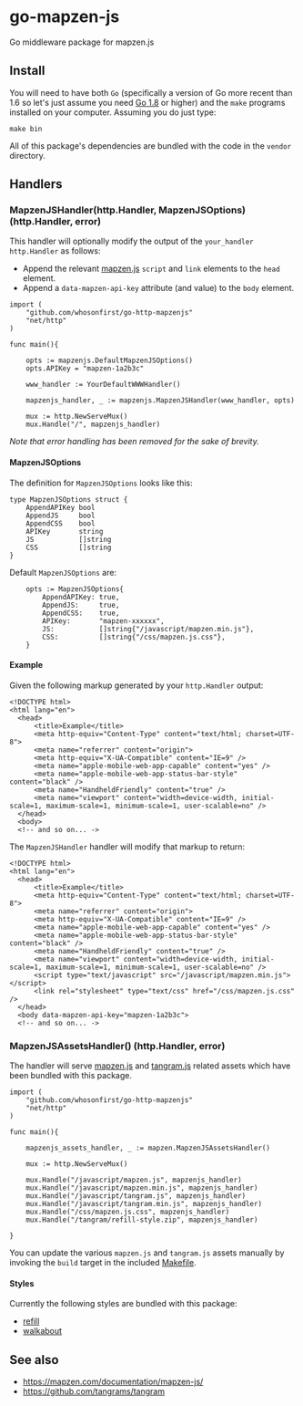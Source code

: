 # go-mapzen-js

Go middleware package for mapzen.js
 
## Install

You will need to have both `Go` (specifically a version of Go more recent than 1.6 so let's just assume you need [Go 1.8](https://golang.org/dl/) or higher) and the `make` programs installed on your computer. Assuming you do just type:

```
make bin
```

All of this package's dependencies are bundled with the code in the `vendor` directory.

## Handlers

### MapzenJSHandler(http.Handler, MapzenJSOptions) (http.Handler, error)

This handler will optionally modify the output of the `your_handler http.Handler` as follows:

* Append the relevant [mapzen.js](https://mapzen.com/documentation/mapzen-js/) `script` and `link` elements to the `head` element.
* Append a `data-mapzen-api-key` attribute (and value) to the `body` element.

```
import (
	"github.com/whosonfirst/go-http-mapzenjs"
	"net/http"
)

func main(){

	opts := mapzenjs.DefaultMapzenJSOptions()
	opts.APIKey = "mapzen-1a2b3c"

	www_handler := YourDefaultWWWHandler()
	
	mapzenjs_handler, _ := mapzenjs.MapzenJSHandler(www_handler, opts)

	mux := http.NewServeMux()
	mux.Handle("/", mapzenjs_handler)
```

_Note that error handling has been removed for the sake of brevity._

#### MapzenJSOptions

The definition for `MapzenJSOptions` looks like this:

```
type MapzenJSOptions struct {
	AppendAPIKey bool
	AppendJS     bool
	AppendCSS    bool
	APIKey       string
	JS           []string
	CSS          []string
}
```

Default `MapzenJSOptions` are:

```
	opts := MapzenJSOptions{
		AppendAPIKey: true,
		AppendJS:     true,
		AppendCSS:    true,
		APIKey:       "mapzen-xxxxxx",
		JS:           []string{"/javascript/mapzen.min.js"},
		CSS:          []string{"/css/mapzen.js.css"},
	}
```

#### Example

Given the following markup generated by your `http.Handler` output:

```
<!DOCTYPE html>
<html lang="en">
  <head>
	  <title>Example</title>
	  <meta http-equiv="Content-Type" content="text/html; charset=UTF-8">
	  <meta name="referrer" content="origin">
	  <meta http-equiv="X-UA-Compatible" content="IE=9" />
	  <meta name="apple-mobile-web-app-capable" content="yes" />
	  <meta name="apple-mobile-web-app-status-bar-style" content="black" />
	  <meta name="HandheldFriendly" content="true" />
	  <meta name="viewport" content="width=device-width, initial-scale=1, maximum-scale=1, minimum-scale=1, user-scalable=no" />
  </head>
  <body>
  <!-- and so on... ->
```

The `MapzenJSHandler` handler will modify that markup to return:

```
<!DOCTYPE html>
<html lang="en">
  <head>
	  <title>Example</title>
	  <meta http-equiv="Content-Type" content="text/html; charset=UTF-8">
	  <meta name="referrer" content="origin">
	  <meta http-equiv="X-UA-Compatible" content="IE=9" />
	  <meta name="apple-mobile-web-app-capable" content="yes" />
	  <meta name="apple-mobile-web-app-status-bar-style" content="black" />
	  <meta name="HandheldFriendly" content="true" />
	  <meta name="viewport" content="width=device-width, initial-scale=1, maximum-scale=1, minimum-scale=1, user-scalable=no" />
	  <script type="text/javascript" src="/javascript/mapzen.min.js"></script>
	  <link rel="stylesheet" type="text/css" href="/css/mapzen.js.css" />
  </head>
  <body data-mapzen-api-key="mapzen-1a2b3c">
  <!-- and so on... ->
```

### MapzenJSAssetsHandler() (http.Handler, error)

The handler will serve [mapzen.js](https://mapzen.com/documentation/mapzen-js/) and [tangram.js](https://github.com/tangrams/tangram) related assets which have been bundled with this package.

```
import (
	"github.com/whosonfirst/go-http-mapzenjs"
	"net/http"
)

func main(){

	mapzenjs_assets_handler, _ := mapzen.MapzenJSAssetsHandler()

	mux := http.NewServeMux()

	mux.Handle("/javascript/mapzen.js", mapzenjs_handler)
	mux.Handle("/javascript/mapzen.min.js", mapzenjs_handler)
	mux.Handle("/javascript/tangram.js", mapzenjs_handler)	
	mux.Handle("/javascript/tangram.min.js", mapzenjs_handler)
	mux.Handle("/css/mapzen.js.css", mapzenjs_handler)
	mux.Handle("/tangram/refill-style.zip", mapzenjs_handler)

}
```

You can update the various `mapzen.js` and `tangram.js` assets manually by invoking the `build` target in the included [Makefile](Makefile).

#### Styles

Currently the following styles are bundled with this package:

* [refill](https://tangrams.github.io/refill-style/)
* [walkabout](https://tangrams.github.io/walkabout-style/)

## See also 

* https://mapzen.com/documentation/mapzen-js/
* https://github.com/tangrams/tangram